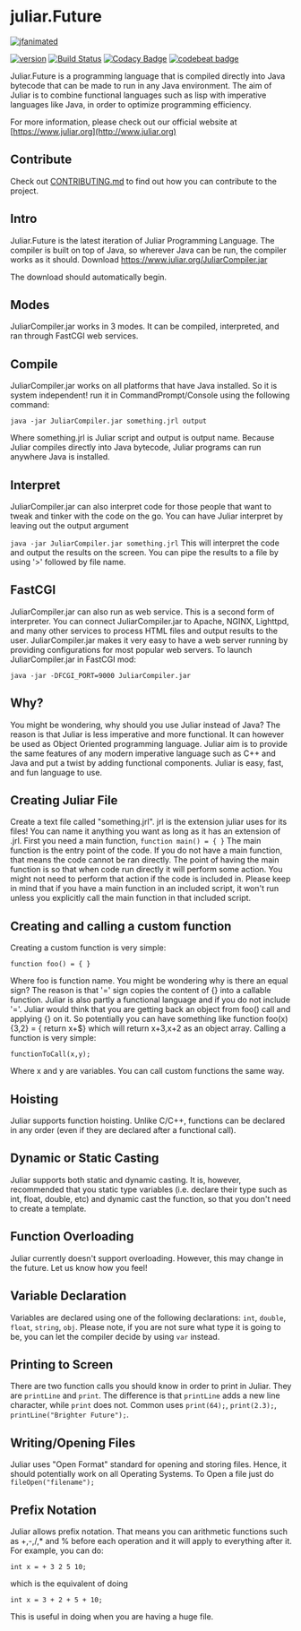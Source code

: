 # juliar.Future
[![jfanimated](https://cloud.githubusercontent.com/assets/11934545/22674649/0b2d5d68-ecaf-11e6-9141-40ac1aefaa16.gif)](https://www.juliar.org/)

[![version](https://img.shields.io/badge/version-0.0.1-green.svg)](https://www.juliar.org/downloads.ju)
[![Build Status](https://travis-ci.org/juliarLang/juliarFuture.svg?branch=master)](https://travis-ci.org/juliarLang/juliarFuture)
[![Codacy Badge](https://api.codacy.com/project/badge/Grade/9a508bdddb8747bf9ed8e39bddfb10f2)](https://www.codacy.com/app/TheAndreiM/juliarFuture?utm_source=github.com&amp;utm_medium=referral&amp;utm_content=juliarLang/juliarFuture&amp;utm_campaign=Badge_Grade)
[![codebeat badge](https://codebeat.co/badges/4bdc346c-d5b6-41df-b491-9361caba6094)](https://codebeat.co/projects/github-com-juliarlang-juliarfuture-master)

Juliar.Future is a programming language that is compiled directly into Java bytecode that can be made to run in any Java environment.
The aim of Juliar is to combine functional languages such as lisp with imperative languages like Java,
in order to optimize programming efficiency.


For more information, please check out our official website at [https://www.juliar.org](http://www.juliar.org)

## Contribute

Check out [CONTRIBUTING.md](https://github.com/juliarLang/juliarFuture/blob/master/CONTRIBUTING.md)
to find out how you can contribute to the project.


## Intro
Juliar.Future is the latest iteration of Juliar Programming Language. The compiler is built on top of Java, so wherever Java can be run, the compiler works as it should.
Download
https://www.juliar.org/JuliarCompiler.jar

The download should automatically begin.

## Modes
JuliarCompiler.jar works in 3 modes. It can be compiled, interpreted, and ran through FastCGI web services.

## Compile
JuliarCompiler.jar works on all platforms that have Java installed. So it is system independent!
run it in CommandPrompt/Console using the following command:

`
java -jar JuliarCompiler.jar something.jrl output
`

Where something.jrl is Juliar script and output is output name.
Because Juliar compiles directly into Java bytecode, Juliar programs can run anywhere Java is installed.

## Interpret
JuliarCompiler.jar can also interpret code for those people that want to tweak and tinker with the code on the go.
You can have Juliar interpret by leaving out the output argument

`
java -jar JuliarCompiler.jar something.jrl
`
This will interpret the code and output the results on the screen. You can pipe the results to a file by using '>' followed by file name.

## FastCGI
JuliarCompiler.jar can also run as web service. This is a second form of interpreter. You can connect JuliarCompiler.jar
to Apache, NGINX, Lighttpd, and many other services to process HTML files and output results to the user. JuliarCompiler.jar
makes it very easy to have a web server running by providing configurations for most popular web servers.
To launch JuliarCompiler.jar in FastCGI mod:

`
java -jar -DFCGI_PORT=9000 JuliarCompiler.jar
`


## Why?
You might be wondering, why should you use Juliar instead of Java? The reason is that Juliar is less imperative
and more functional. It can however be used as Object Oriented programming language. Juliar aim is to provide
the same features of any modern imperative language such as C++ and Java and put a twist by adding functional components.
Juliar is easy, fast, and fun language to use.

## Creating Juliar File
Create a text file called "something.jrl". jrl is the extension juliar uses for its files! You can name it anything you want as long as it has an extension of .jrl.
First you need a main function,
`
function main() = {
}
`
The main function is the entry point of the code. If you do not have a main function, that means the code cannot be ran directly. The point of having the main function
is so that when code run directly it will perform some action. You might not need to perform that action if the code is included in.
Please keep in mind that if you have a main function in an included script, it won't run unless you explicitly call the main function in that included script.

## Creating and calling a custom function

Creating a custom function is very simple:

`function foo() = {
}
`

Where foo is function name. You might be wondering why is there an equal sign? The reason is that '=' sign copies the content of {} into a callable function.
Juliar is also partly a functional language and if you do not include '='. Juliar would think that you are getting back an object from foo() call and applying {}
on it. So potentially you can have something like function foo(x){3,2} = { return x+$} which will return x+3,x+2 as an object array.
Calling a function is very simple:

`
functionToCall(x,y);
`

Where x and y are variables. You can call custom functions the same way.

## Hoisting

Juliar supports function hoisting. Unlike C/C++, functions can be declared in any order (even if they are declared after a functional call).

## Dynamic or Static Casting

Juliar supports both static and dynamic casting. It is, however, recommended that you static type variables (i.e. declare their type such as int, float, double, etc)
and dynamic cast the function, so that you don't need to create a template.

## Function Overloading

Juliar currently doesn't support overloading. However, this may change in the future. Let us know how you feel!

## Variable Declaration

Variables are declared using one of the following declarations: `int`, `double`, `float`, `string`, `obj`. Please note, if you are not sure what type it is going to be, you can let the compiler
decide by using `var` instead.

## Printing to Screen
There are two function calls you should know in order to print in Juliar.
They are `printLine` and `print`. The difference is that `printLine` adds
a new line character, while `print` does not. Common uses `print(64);`, `print(2.3);`, `printLine("Brighter Future");`.

## Writing/Opening Files

Juliar uses "Open Format" standard for opening and storing files. Hence, it should potentially work on all Operating Systems. To Open a file just do
`
fileOpen("filename");
`

## Prefix Notation

Juliar allows prefix notation. That means you can arithmetic functions such as +,-,/,* and % before each operation and it will apply to everything after it.
For example, you can do:

`
int x = + 3 2 5 10;
`

which is the equivalent of doing

`
int x = 3 + 2 + 5 + 10;
`

This is useful in doing when you are having a huge file.
